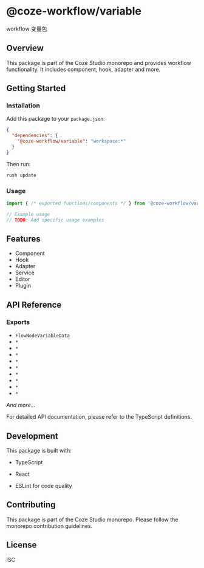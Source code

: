 # @coze-workflow/variable

workflow 变量包

## Overview

This package is part of the Coze Studio monorepo and provides workflow functionality. It includes component, hook, adapter and more.

## Getting Started

### Installation

Add this package to your `package.json`:

```json
{
  "dependencies": {
    "@coze-workflow/variable": "workspace:*"
  }
}
```

Then run:

```bash
rush update
```

### Usage

```typescript
import { /* exported functions/components */ } from '@coze-workflow/variable';

// Example usage
// TODO: Add specific usage examples
```

## Features

- Component
- Hook
- Adapter
- Service
- Editor
- Plugin

## API Reference

### Exports

- `FlowNodeVariableData`
- `*`
- `*`
- `*`
- `*`
- `*`
- `*`
- `*`
- `*`
- `*`

*And more...*

For detailed API documentation, please refer to the TypeScript definitions.

## Development

This package is built with:

- TypeScript
- React

- ESLint for code quality

## Contributing

This package is part of the Coze Studio monorepo. Please follow the monorepo contribution guidelines.

## License

ISC
